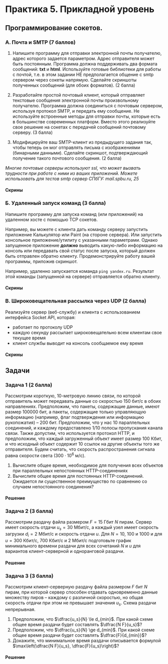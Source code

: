 # Практика 5. Прикладной уровень

## Программирование сокетов.

### A. Почта и SMTP (7 баллов)
1. Напишите программу для отправки электронной почты получателю, адрес
   которого задается параметром. Адрес отправителя может быть постоянным. Программа
   должна поддерживать два формата сообщений: **txt** и **html**. Используйте готовые
   библиотеки для работы с почтой, т.е. в этом задании НЕ предполагается общение с smtp
   сервером через сокеты напрямую. Сделайте скриншоты полученных сообщений 
   (для обоих форматов). (2 балла)

2. Разработайте простой почтовый клиент, который отправляет текстовые сообщения
   электронной почты произвольному получателю. Программа должна соединиться с
   почтовым сервером, используя протокол SMTP, и передать ему сообщение.
   Не используйте встроенные методы для отправки почты, которые есть в большинстве
   современных платформ. Вместо этого реализуйте свое решение на сокетах с передачей
   сообщений почтовому серверу. (3 балла)
3. Модифицируйте ваш SMTP-клиент из предыдущего задания так, чтобы теперь он мог
   отправлять письма с изображениями (бинарными данными). Сделайте скриншот,
   подтверждающий получение такого почтового сообщения. (2 балла)

_Многие почтовые серверы используют ssl, что может вызвать трудности при работе с ними из
ваших приложений. Можете использовать для тестов smtp сервер СПбГУ: mail.spbu.ru, 25_

#### Скрины
<!-- todo -->

### Б. Удаленный запуск команд (3 балла)
Напишите программу для запуска команд (или приложений) на удаленном хосте с помощью TCP сокетов.

Например, вы можете с клиента дать команду серверу запустить приложение Калькулятор или
Paint (на стороне сервера). Или запустить консольное приложение/утилиту с указанными
параметрами. Однако запущенное приложение **должно** выводить какую-либо информацию на
консоль или передавать свой статус после запуска, который должен быть отправлен обратно
клиенту. Продемонстрируйте работу вашей программы, приложив скриншот.

Например, удаленно запускается команда `ping yandex.ru`. Результат этой команды (запущенной на
сервере) отправляется обратно клиенту.

#### Скрины
<!-- todo -->

### В. Широковещательная рассылка через UDP (2 балла)
Реализуйте сервер (веб-службу) и клиента с использованием интерфейса Socket API, которая:
- работает по протоколу UDP
- каждую секунду рассылает широковещательно всем клиентам свое текущее время
- клиент службы выводит на консоль сообщаемое ему время

#### Скрины
<!-- todo -->

## Задачи

### Задача 1 (2 балла)
Рассмотрим короткую, $10$-метровую линию связи, по которой отправитель может передавать
данные со скоростью $150$ бит/с в обоих направлениях. Предположим, что пакеты, содержащие
данные, имеют размер $100000$ бит, а пакеты, содержащие только управляющую информацию
(например, флаг подтверждения или информацию рукопожатия) – $200$ бит. Предположим, что у
нас $10$ параллельных соединений, и каждому предоставлено $1/10$ полосы пропускания канала
связи. Также допустим, что используется протокол HTTP, и предположим, что каждый
загруженный объект имеет размер $100$ Кбит, и что исходный объект содержит $10$ ссылок на другие
объекты того же отправителя. Будем считать, что скорость распространения сигнала равна
скорости света ($300 \cdot 10^6$ м/с).
1. Вычислите общее время, необходимое для получения всех объектов при параллельных
непостоянных HTTP-соединениях
2. Вычислите общее время для постоянных HTTP-соединений. Ожидается ли существенное
преимущество по сравнению со случаем непостоянного соединения?

#### Решение
<!-- todo -->

### Задача 2 (3 балла)
Рассмотрим раздачу файла размером $F = 15$ Гбит $N$ пирам. Сервер имеет скорость отдачи $u_s = 30$
Мбит/c, а каждый узел имеет скорость загрузки $d_i = 2$ Мбит/c и скорость отдачи $u$. Для $N = 10$, $100$
и $1000$ и для $u = 300$ Кбит/c, $700$ Кбит/c и $2$ Мбит/c подготовьте график минимального времени
раздачи для всех сочетаний $N$ и $u$ для вариантов клиент-серверной и одноранговой раздачи.

#### Решение
<!-- todo -->

### Задача 3 (3 балла)
Рассмотрим клиент-серверную раздачу файла размером $F$ бит $N$ пирам, при которой сервер
способен отдавать одновременно данные множеству пиров – каждому с различной скоростью,
но общая скорость отдачи при этом не превышает значения $u_s$. Схема раздачи непрерывная.
1. Предположим, что $\dfrac{u_s}{N} \le d_{min}$.
   При какой схеме общее время раздачи будет составлять $\dfrac{N F}{u_s}$?
2. Предположим, что $\dfrac{u_s}{N} \ge d_{min}$. 
   При какой схеме общее время раздачи будет составлять  $\dfrac{F}{d_{min}}$?
3. Докажите, что минимальное время раздачи описывается формулой $\max\left(\dfrac{N F}{u_s}, \dfrac{F}{u_s}\right)$?

#### Решение
<!-- todo -->
